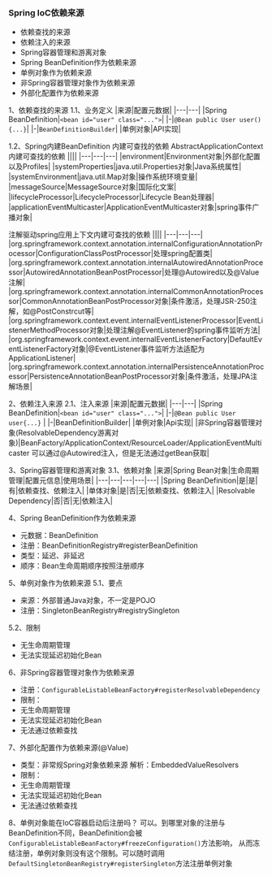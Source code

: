 ### Spring IoC依赖来源
- 依赖查找的来源
- 依赖注入的来源
- Spring容器管理和游离对象
- Spring BeanDefinition作为依赖来源
- 单例对象作为依赖来源
- 非Spring容器管理对象作为依赖来源
- 外部化配置作为依赖来源

1、依赖查找的来源
1.1、业务定义
|来源|配置元数据|
|---|---|
|Spring BeanDefinition|`<bean id="user" class="...">`|
|-|`@Bean public User user() {...}`|
|-|`BeanDefinitionBuilder`|
|单例对象|API实现|

1.2、Spring内建BeanDefinition
内建可查找的依赖
AbstractApplicationContext内建可查找的依赖
||||
|---|---|---|
|environment|Environment对象|外部化配置以及Profiles|
|systemProperties|java.util.Properties对象|Java系统属性|
|systemEnvironment|java.util.Map对象|操作系统环境变量|
|messageSource|MessageSource对象|国际化文案|
|lifecycleProcessor|LifecycleProcessor|Lifecycle Bean处理器|
|applicationEventMulticaster|ApplicationEventMulticaster对象|spring事件广播对象|

注解驱动spring应用上下文内建可查找的依赖
||||
|---|---|---|
|org.springframework.context.annotation.internalConfigurationAnnotationProcessor|ConfigurationClassPostProcessor|处理spring配置类|
|org.springframework.context.annotation.internalAutowiredAnnotationProcessor|AutowiredAnnotationBeanPostProcessor|处理@Autowired以及@Value注解|
|org.springframework.context.annotation.internalCommonAnnotationProcessor|CommonAnnotationBeanPostProcessor对象|条件激活，处理JSR-250注解，如@PostConstrcut等|
|org.springframework.context.event.internalEventListenerProcessor|EventListenerMethodProcessor对象|处理注解@EventListener的spring事件监听方法|
|org.springframework.context.event.internalEventListenerFactory|DefaultEventListenerFactory对象|@EventListener事件监听方法适配为ApplicationListener|
|org.springframework.context.annotation.internalPersistenceAnnotationProcessor|PersistenceAnnotationBeanPostProcessor对象|条件激活，处理JPA注解场景|


2、依赖注入来源
2.1、注入来源
|来源|配置元数据|
|---|---|
|Spring BeanDefinition|`<bean id="user" class="...">`|
|-|`@Bean public User user{...}` |
|-|BeanDefinitionBuilder|
|单例对象|Api实现|
|非Spring容器管理对象(ResolvableDependency游离对象)|BeanFactory/ApplicationContext/ResourceLoader/ApplicationEventMulticaster 可以通过@Autowired注入，但是无法通过getBean获取|

3、Spring容器管理和游离对象
3.1、依赖对象
|来源|Spring Bean对象|生命周期管理|配置元信息|使用场景|
|---|---|---|---|---|
|Spring BeanDefinition|是|是|有|依赖查找、依赖注入|
|单体对象|是|否|无|依赖查找、依赖注入|
|Resolvable Dependency|否|否|无|依赖注入|

4、Spring BeanDefinition作为依赖来源
- 元数据：BeanDefinition
- 注册：BeanDefinitionRegistry#registerBeanDefinition
- 类型：延迟、非延迟
- 顺序：Bean生命周期顺序按照注册顺序 

5、单例对象作为依赖来源
5.1、要点
- 来源：外部普通Java对象，不一定是POJO
- 注册：SingletonBeanRegistry#registrySingleton

5.2、限制
- 无生命周期管理
- 无法实现延迟初始化Bean

6、非Spring容器管理对象作为依赖来源
- 注册：`ConfigurableListableBeanFactory#registerResolvableDependency`
- 限制：
 - 无生命周期管理
 - 无法实现延迟初始化Bean
 - 无法通过依赖查找

7、外部化配置作为依赖来源(@Value)
- 类型：非常规Spring对象依赖来源
  解析：EmbeddedValueResolvers
- 限制：
 - 无生命周期管理
 - 无法实现延迟初始化Bean
 - 无法通过依赖查找

8、单例对象能在IoC容器启动后注册吗？
可以。到哪里对象的注册与BeanDefinition不同，BeanDefinition会被`ConfigurableListableBeanFactory#freezeConfiguration()`方法影响，
从而冻结注册，单例对象则没有这个限制。可以随时调用`DefaultSingletonBeanRegistry#registerSingleton`方法注册单例对象